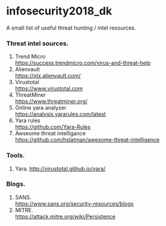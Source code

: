 # infosecurity2018_dk
A small list of useful threat hunting / intel resources.

### Threat intel sources.

1. Trend Micro<br />
https://success.trendmicro.com/virus-and-threat-help
2. Alienvault<br />
https://otx.alienvault.com/
3. Virustotal<br />
https://www.virustotal.com
4. ThreatMiner<br />
https://www.threatminer.org/
5. Online yara analyzer<br />
https://analysis.yararules.com/latest
6. Yara rules<br />
https://github.com/Yara-Rules
7. Awseome threat intelligance<br />
https://github.com/hslatman/awesome-threat-intelligence

### Tools.
1. Yara.
http://virustotal.github.io/yara/


### Blogs.
1. SANS. <br />
https://www.sans.org/security-resources/blogs
2. MITRE. <br />
https://attack.mitre.org/wiki/Persistence


